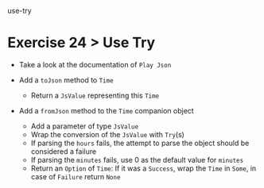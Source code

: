 use-try

# Exercise 24 > Use Try

- Take a look at the documentation of `Play Json`

- Add a `toJson` method to `Time`

  - Return a `JsValue` representing this `Time`

- Add a `fromJson` method to the `Time` companion object

  - Add a parameter of type `JsValue`
  - Wrap the conversion of the `JsValue` with `Try`(s)
  - If parsing the `hours` fails, the attempt to parse the object should be
    considered a failure
  - If parsing the `minutes` fails, use 0 as the default value for `minutes`
  - Return an `Option` of `Time`: If it was a `Success`, wrap the `Time` in
    `Some`, in case of `Failure` return `None`
